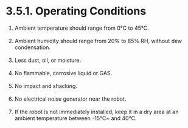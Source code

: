 ﻿# 3.5.1. Operating Conditions


<ol style="list-style-type:decimal" start="1">
<li>Ambient temperature should range from 0℃ to 45℃.
</li><br>
    <li>
Ambient humidity should range from 20% to 85% RH, without dew condensation.
</li><br>
    <li>
Less dust, oil, or moisture.
</li><br>
    <li>
No flammable, corrosive liquid or GAS. 
</li><br>
    <li>
No impact and shacking. 
</li><br>
    <li>
No electrical noise generator near the robot.
</li><br>
    <li>
If the robot is not immediately installed, keep it in a dry area at an ambient temperature between -15℃~ and 40℃.
</li>
</ol>